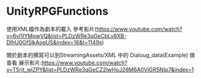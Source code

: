 # UnityRPGFunctions
使用XML檔作為劇本的載入
參考影片(https://www.youtube.com/watch?v=6vl1IYMpwVQ&list=PLDzWRe3qGeCbLy8XB-DlhU0Gf5lkAoqUS&index=16&t=1149s)

關於劇本的撰寫可以到StreamingAssets/XML 中的 Dialoug_data(Example) 做查看
展示影片:https://www.youtube.com/watch?v=T5rjt_wiZPY&list=PLDzWRe3qGeCZ2lwHoJ26M6A0ViGR5NIp7&index=1
